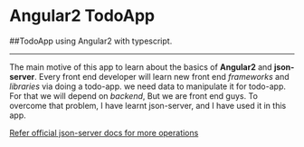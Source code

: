 # Angular2 TodoApp

##TodoApp using Angular2 with typescript.
***************

The main motive of this app to learn about the basics of **Angular2** and **json-server**.
Every front end developer will learn new front end *frameworks* and *libraries* via doing a
todo-app. we need data to manipulate it for todo-app. For that we will depend on *backend*,
But we are front end guys. To overcome that problem, I have learnt json-server, and I have
used it in this app.

[Refer official json-server docs for more operations](https://www.npmjs.com/package/json-server)
